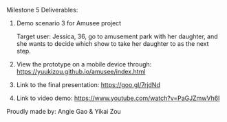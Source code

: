 Milestone 5 Deliverables:

1. Demo scenario 3 for Amusee project

   Target user: Jessica, 36, go to amusement park with her daughter, and she wants to decide which show to take her daughter      to as the next step. 


2. View the prototype on a mobile device through: https://yuukizou.github.io/amusee/index.html

3. Link to the final presentation: https://goo.gl/7rjdNd

4. Link to video demo: https://www.youtube.com/watch?v=PaGJZmwVh6I



Proudly made by: Angie Gao & Yikai Zou


